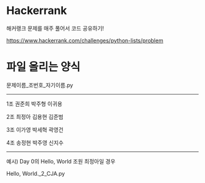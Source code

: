 Hackerrank
=============================================================
해커랭크 문제를 매주 풀어서 코드 공유하기!

https://www.hackerrank.com/challenges/python-lists/problem


파일 올리는 양식
===================================================

문제이름_조번호_자기이름.py

-----------------------------------------------------

1조 권준희 박주형 이귀용  

2조 최정아 김용현 김준범 

3조 이가영 박세혁 곽영건

4조 송정현 박주영 신지수 

___________________________________________________

예시) Day 0의 Hello, World 조원 최정아일 경우


Hello, World._2_CJA.py
